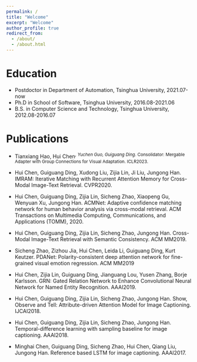 ```yaml
---
permalink: /
title: "Welcome"
excerpt: "Welcome"
author_profile: true
redirect_from: 
  - /about/
  - /about.html
---
```


Education
======
* Postdoctor in Department of Automation, Tsinghua University, 2021.07-now
* Ph.D in School of Software, Tsinghua University, 2016.08-2021.06
* B.S. in Computer Science and Technology, Tsinghua University, 2012.08-2016.07

Publications
=====
* Tianxiang Hao, Hui Chen<sup>*, Yuchen Guo, Guiguang Ding<sup>*. Consolidator: Mergable Adapter with Group Connections for Visual Adaptation. ICLR2023.

* Hui Chen, Guiguang Ding, Xudong Liu, Zijia Lin, Ji Liu, Jungong Han. IMRAM: Iterative Matching with Recurrent Attention Memory for Cross-Modal Image-Text Retrieval. CVPR2020.

* Hui Chen, Guiguang Ding, Zijia Lin, Sicheng Zhao, Xiaopeng Gu, Wenyuan Xu, Jungong Han. ACMNet: Adaptive confidence matching network for human behavior analysis via cross-modal retrieval. ACM Transactions on Multimedia Computing, Communications, and Applications (TOMM), 2020.

* Hui Chen, Guiguang Ding, Zijia Lin, Sicheng Zhao, Jungong Han. Cross-Modal Image-Text Retrieval with Semantic Consistency. ACM MM2019. 

* Sicheng Zhao, Zizhou Jia, Hui Chen, Leida Li, Guiguang Ding, Kurt Keutzer. PDANet: Polarity-consistent deep attention network for fine-grained visual emotion regression. ACM MM2019

* Hui Chen, Zijia Lin, Guiguang Ding, Jianguang Lou, Yusen Zhang, Borje Karlsson. GRN: Gated Relation Network to Enhance Convolutional Neural Network for Named Entity Recognition. AAAI2019.

* Hui Chen, Guiguang Ding, Zijia Lin, Sicheng Zhao, Jungong Han. Show, Observe and Tell: Attribute-driven Attention Model for Image Captioning. IJCAI2018.

* Hui Chen, Guiguang Ding, Zijia Lin, Sicheng Zhao, Jungong Han. Temporal-difference learning with sampling baseline for image captioning. AAAI2018.

* Minghai Chen, Guiguang Ding, Sicheng Zhao, Hui Chen, Qiang Liu, Jungong Han. Reference based LSTM for image captioning. AAAI2017.
